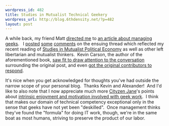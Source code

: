 ```yaml
--- 
wordpress_id: 482
title: Studies in Mutualist Technical Geekery
wordpress_url: http://blog.6thdensity.net/?p=482
layout: post
---
```

A while back, my friend Matt <a href="http://mattwalters.net/blog/permalink/42/">directed me</a> to <a href="http://positivesharing.com/2006/03/how-not-to-lead-geeks/">an article about managing geeks</a>.   I <a href="http://positivesharing.com/2006/03/how-not-to-lead-geeks/#comment-620">posted</a> <a href="http://positivesharing.com/2006/03/how-not-to-lead-geeks/#comment-663">some</a> <a href="http://positivesharing.com/2006/03/how-not-to-lead-geeks/#comment-697">comments</a> on the ensuing thread which reflected my recent reading of <a href="http://mutualist.org/id47.html">Studies in Mutualist Political Economy</a> as well as other left libertarian and mutualist thinkers.  Kevin Carson, the author of the aforementioned book, <a href="http://mutualist.blogspot.com/2006/07/great-discussion-on-corporate.html">saw fit to draw attention to the conversation</a> surrounding the original post, and even <a href="http://mutualist.blogspot.com/2006/07/great-discussion-on-corporate.html#comments">got the original contributors to respond</a>.

It's nice when you get acknowledged for thoughts you've had outside the narrow scope of your personal blog.  Thanks Kevin and Alexander!  And I'd like to also note that I now appreciate much more <a href="http://cityzenjane.wordpress.com/">Cityzen Jane</a>'s points about <a href="http://mutualist.blogspot.com/2006/07/great-discussion-on-corporate.html#c115360471187141942">intrinsic enjoyment and motivation involved with geek work</a>.  I think that makes our domain of technical competency exceptional only in the sense that geeks have not yet been "deskilled".  Once management thinks they've found the "formula" for doing IT work, though, we're in the same boat as most humans, striving to preserve the product of our labor.
